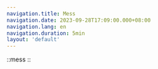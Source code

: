 ```yaml
---
navigation.title: Mess
navigation.date: 2023-09-28T17:09:00.000+08:00
navigation.lang: en
navigation.duration: 5min
layout: 'default'
---
```


::mess
::
